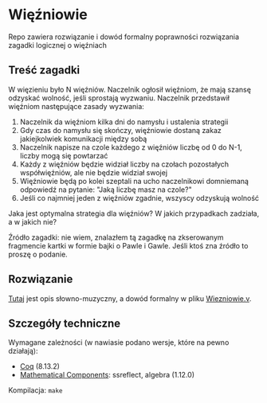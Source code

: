 # Więźniowie

Repo zawiera rozwiązanie i dowód formalny poprawności rozwiązania zagadki logicznej o więźniach


## Treść zagadki

W więzieniu było N więźniów. Naczelnik ogłosił więźniom, że mają szansę odzyskać wolność,
jeśli sprostają wyzwaniu. Naczelnik przedstawił więźniom następujące zasady wyzwania:

1. Naczelnik da więźniom kilka dni do namysłu i ustalenia strategii
1. Gdy czas do namysłu się skończy, więźniowie dostaną zakaz jakiejkolwiek komunikacji między sobą
1. Naczelnik napisze na czole każdego z więźniów liczbę od 0 do N-1, liczby mogą się powtarzać
1. Każdy z więźniów będzie widział liczby na czołach pozostałych współwięźniów, ale nie będzie widział swojej
1. Więźniowie będą po kolei szeptali na ucho naczelnikowi domniemaną odpowiedź na pytanie: "Jaką liczbę masz na czole?"
1. Jeśli co najmniej jeden z więźniów zgadnie, wszyscy odzyskują wolność

Jaka jest optymalna strategia dla więźniów? W jakich przypadkach zadziała, a w jakich nie?

Źródło zagadki: nie wiem, znalazłem tą zagadkę na zkserowanym fragmencie kartki w formie bajki o Pawle i Gawle.
Jeśli ktoś zna źródło to proszę o podanie.

## Rozwiązanie

[Tutaj](Rozwiazanie.md) jest opis słowno-muzyczny, a dowód formalny w pliku [Wiezniowie.v](Wiezniowie.v).

## Szczegóły techniczne

Wymagane zależności (w nawiasie podano wersje, które na pewno działają):

* [Coq](https://coq.inria.fr/) (8.13.2)
* [Mathematical Components](https://math-comp.github.io/): ssreflect, algebra (1.12.0)

Kompilacja: `make`
